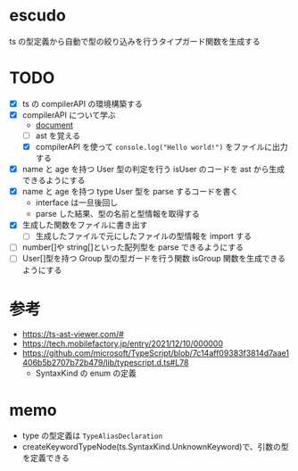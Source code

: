 # escudo

ts の型定義から自動で型の絞り込みを行うタイプガード関数を生成する

# TODO

- [x] ts の compilerAPI の環境構築する
- [x] compilerAPI について学ぶ
  - [document](https://github.com/microsoft/TypeScript/wiki/Using-the-Compiler-API)
  - [ ] ast を覚える
  - [x] compilerAPI を使って `console.log("Hello world!")` をファイルに出力する
- [x] name と age を持つ User 型の判定を行う isUser のコードを ast から生成できるようにする
- [x] name と age を持つ type User 型を parse するコードを書く
  - interface は一旦後回し
  - parse した結果、型の名前と型情報を取得する
- [x] 生成した関数をファイルに書き出す
  - [ ] 生成したファイルで元にしたファイルの型情報を import する
- [ ] number[]や string[]といった配列型を parse できるようにする
- [ ] User[]型を持つ Group 型の型ガードを行う関数 isGroup 関数を生成できるようにする

# 参考

- https://ts-ast-viewer.com/#
- https://tech.mobilefactory.jp/entry/2021/12/10/000000
- https://github.com/microsoft/TypeScript/blob/7c14aff09383f3814d7aae1406b5b2707b72b479/lib/typescript.d.ts#L78
  - SyntaxKind の enum の定義

# memo

- type の型定義は `TypeAliasDeclaration`
- createKeywordTypeNode(ts.SyntaxKind.UnknownKeyword)で、引数の型を定義できる
